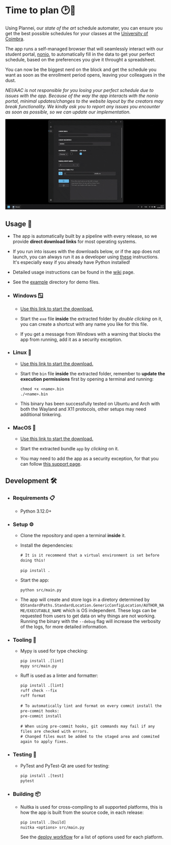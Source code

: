 # Time to plan 🕑📅

Using Plannei, our _state of the art_ schedule automater, you can ensure you get the best possible schedules for your classes at the [University of Coimbra](https://www.uc.pt).

The app runs a self-managed browser that will seamlessly interact with our student portal, [nonio](https://xws.pt/nonio), to automatically fill in the data to get your perfect schedule, based on the preferences you give it throught a spreadsheet.

You can now be the biggest nerd on the block and get the schedule you want as soon as the enrollment period opens, leaving your colleagues in the dust.

_NEI/AAC is not responsible for you losing your perfect schedule due to issues with the app. Because of the way the app interacts with the nonio portal, minimal updates/changes to the website layout by the creators may break functionality. We kindly ask you to report any issues you encounter as soon as possible, so we can update our implementation._

![preview.gif](./preview.gif)

## Usage 🚀

- The app is automatically built by a pipeline with every release, so we provide **direct download links** for most operating systems.

- If you run into issues with the downloads below, or if the app does not launch, you can always run it as a developer using [these](#development-%EF%B8%8F) instructions. It's especially easy if you already have Python installed!

- Detailed usage instructions can be found in the [wiki](https://github.com/NEIAAC/plannei/wiki) page.

- See the [example](./example/) directory for demo files.

- ### Windows 🪟

  - [Use this link to start the download.](https://github.com/NEIAAC/plannei/releases/latest/download/Windows.zip)

  - Start the `exe` file **inside** the extracted folder by _double clicking_ on it, you can create a shortcut with any name you like for this file.

  - If you get a message from Windows with a warning that blocks the app from running, add it as a security exception.

- ### Linux 🐧

  - [Use this link to start the download.](https://github.com/NEIAAC/plannei/releases/latest/download/Linux.zip)

  - Start the `bin` file **inside** the extracted folder, remember to **update the execution permissions** first by opening a terminal and running:

      ```shell
      chmod +x <name>.bin
      ./<name>.bin
      ```

  - This binary has been successfully tested on Ubuntu and Arch with both the Wayland and X11 protocols, other setups may need additional tinkering.

- ### MacOS 🍎

  - [Use this link to start the download.](https://github.com/NEIAAC/plannei/releases/latest/download/MacOS.zip)

  - Start the extracted bundle `app` by _clicking_ on it.

  - You may need to add the app as a security exception, for that you can follow [this support page](https://support.apple.com/guide/mac-help/open-a-mac-app-from-an-unknown-developer-mh40616/mac).

## Development 🛠️

- ### Requirements 📋

  - Python 3.12.0+

- ### Setup ⚙️

  - Clone the repository and open a terminal **inside** it.

  - Install the dependencies:

    ```shell
    # It is it recommend that a virtual environment is set before doing this!

    pip install .
    ```

  - Start the app:

    ```shell
    python src/main.py
    ```

  - The app will create and store logs in a diretory determined by `QStandardPaths.StandardLocation.GenericConfigLocation/AUTHOR_NAME/EXECUTABLE_NAME` which is OS independent.
  These logs can be requested from users to get data on why things are not working. Running the binary with the `--debug` flag will increase the verbosity of the logs, for more detailed information.

- ### Tooling 🧰

  - Mypy is used for type checking:

    ```shell
    pip install .[lint]
    mypy src/main.py
    ```

  - Ruff is used as a linter and formatter:

    ```shell
    pip install .[lint]
    ruff check --fix
    ruff format

    # To automatically lint and format on every commit install the pre-commit hooks:
    pre-commit install

    # When using pre-commit hooks, git commands may fail if any files are checked with errors.
    # Changed files must be added to the staged area and commited again to apply fixes.
    ```

- ### Testing 🧪

  - PyTest and PyTest-Qt are used for testing:

    ```shell
    pip install .[test]
    pytest
    ```

- ### Building 📦

  - Nuitka is used for cross-compiling to all supported platforms, this is how the app is built from the source code, in each release:

    ```shell
    pip install .[build]
    nuitka <options> src/main.py
    ```

    See the [deploy workflow](./.github/workflows/deploy.yaml) for a list of options used for each platform.
